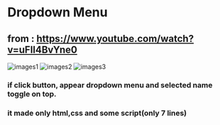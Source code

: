 # Dropdown Menu

## from : https://www.youtube.com/watch?v=uFIl4BvYne0

![images1](https://user-images.githubusercontent.com/76437987/145229542-ffe7d0db-2328-4323-9355-617e3e111e23.PNG)
![images2](https://user-images.githubusercontent.com/76437987/145229548-6413cb71-65df-4722-a1f2-434c1b0acd31.PNG)
![images3](https://user-images.githubusercontent.com/76437987/145229554-0865e4ec-2f39-4da8-a333-4d374b958023.PNG)

### if click button, appear dropdown menu and selected name toggle on top.
### it made only html,css and some script(only 7 lines)
